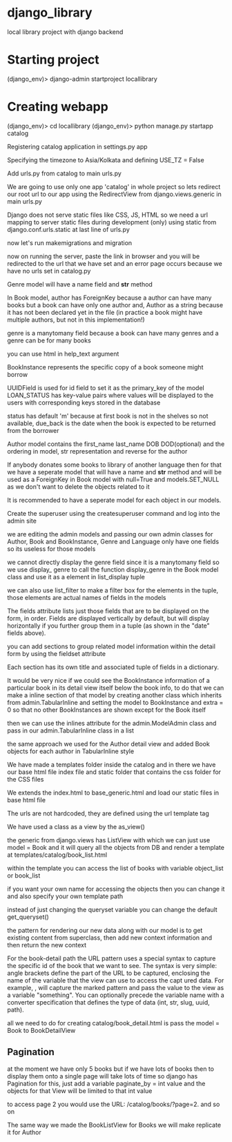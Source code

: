 # django_library
local library project with django backend

# Starting project
(django_env)> django-admin startproject locallibrary

# Creating webapp
(django_env)> cd locallibrary 
(django_env)> python manage.py startapp catalog

Registering catalog application in settings.py app

Specifying the timezone to Asia/Kolkata and defining USE_TZ = False

Add urls.py from catalog to main urls.py

We are going to use only one app 'catalog' in whole project so lets redirect our root url to
our app using the RedirectView from django.views.generic in main urls.py

Django does not serve static files like CSS, JS, HTML so we need a url mapping to server static
files during development (only) using static from django.conf.urls.static at last line of 
urls.py

now let's run makemigrations and migration

now on running the server, paste the link in browser and you will be redirected to the url that
we have set and an error page occurs because we have no urls set in catalog.py

Genre model will have a name field and __str__ method

In Book model, author has ForeignKey because a author can have many books but a book can have 
only one author and, Author as a string because it has not been declared yet in the file
(in practice a book might have multiple authors, but not in this implementation!)

genre is a manytomany field because a book can have many genres and a genre can be for many 
books

you can use html in help_text argument

BookInstance represents the specific copy of a book someone might borrow

UUIDField is used for id field to set it as the primary_key of the model
LOAN_STATUS has key-value pairs where values will be displayed to the users with corresponding 
keys stored in the database

status has default 'm' because at first book is not in the shelves so not available, due_back
is the date when the book is expected to be returned from the borrower

Author model contains the first_name last_name DOB DOD(optional) and the ordering in model, str 
representation and reverse for the author

If anybody donates some books to library of another language then for that we have a seperate
model that will have a name and __str__ method and will be used as a ForeignKey in Book model
with null=True and models.SET_NULL as we don't want to delete the objects related to it

It is recommended to have a seperate model for each object in our models.

Create the superuser using the createsuperuser command and log into the admin site

we are editing the admin models and passing our own admin classes for Author, Book and 
BookInstance, Genre and Language only have one fields so its useless for those models

we cannot directly display the genre field since it is a manytomany field so we use display_
genre to call the function display_genre in the Book model class and use it as a element in list_display tuple

we can also use list_filter to make a filter box for the elements in the tuple, those elements 
are actual names of fields in the models

The fields attribute lists just those fields that are to be displayed on the form, in order. 
Fields are displayed vertically by default, but will display horizontally if you further group 
them in a tuple (as shown in the "date" fields above).

you can add sections to group related model information within the detail form by using the
fieldset attribute

Each section has its own title and associated tuple of fields in a dictionary.

It would be very nice if we could see the BookInstance information of a particular book in
its detail view itself below the book info, to do that we can make a inline section of that
model by creating another class which inherits from admin.TabularInline and setting the model 
to BookInstance and extra = 0 so that no other BookInstances are shown except for the Book 
itself

then we can use the inlines attribute for the admin.ModelAdmin class and pass in our 
admin.TabularInline class in a list

the same approach we used for the Author detail view and added Book objects for each author
in TabularInline style

We have made a templates folder inside the catalog and in there we have our base html file
index file and static folder that contains the css folder for the CSS files

We extends the index.html to base_generic.html and load our static files in base html file

The urls are not hardcoded, they are defined using the url template tag

We have used a class as a view by the as_view()

the generic from django.views has ListView with which we can just use model = Book and
it will query all the objects from DB and render a template at templates/catalog/book_list.html

within the template you can access the list of books with variable object_list or book_list

if you want your own name for accessing the objects then you can change it and also specify
your own template path

instead of just changing the queryset variable you can change the default get_queryset()

the pattern for rendering our new data along with our model is to get existing content
from superclass, then add new context information and then return the new context

For the book-detail path the URL pattern uses a special syntax to capture the specific id of 
the book that we want to see. The syntax is very simple: angle brackets define the part of the 
URL to be captured, enclosing the name of the variable that the view can use to access the capt
ured data. For example, <something> , will capture the marked pattern and pass the value 
to the view as a variable "something". You can optionally precede the variable name with a 
converter specification that defines the type of data (int, str, slug, uuid, path).

all we need to do for creating catalog/book_detail.html is pass the model = Book to 
BookDetailView

## Pagination

at the moment we have only 5 books but if we have lots of books then to display them onto
a single page will take lots of time so django has Pagination for this, just add a variable
paginate_by = int value and the objects for that View will be limited to that int value

to access page 2 you would use the URL: /catalog/books/?page=2. and so on

The same way we made the BookListView for Books we will make replicate it for Author